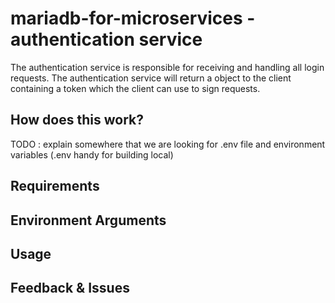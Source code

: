 # mariadb-for-microservices - authentication service
The authentication service is responsible for receiving and handling all login requests. The authentication service will return a object to the client containing a token which the client can use to sign requests.

## How does this work?
TODO : explain somewhere that we are looking for .env file and environment variables (.env handy for building local)

## Requirements

## Environment Arguments

## Usage

## Feedback & Issues
